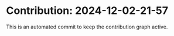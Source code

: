 # Contribution: 2024-12-02-21-57
This is an automated commit to keep the contribution graph active.
